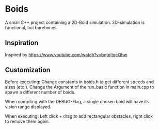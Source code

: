 # Boids
A small C++ project containing a 2D-Boid simulation. 3D-simulation is functional, but barebones.

## Inspiration

Inspired by https://www.youtube.com/watch?v=bqtqltqcQhw

## Customization

Before executing: Change constants in boids.h to get different speeds and sizes (etc.). Change the Argument of the run_basic function in main.cpp to spawn a different number of boids.

When compiling with the DEBUG-Flag, a single chosen boid will have its vision range displayed.

When executing: Left click + drag to add rectangular obstacles, right click to remove them again.
